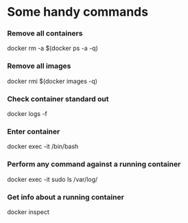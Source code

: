 # Some handy commands #

### Remove all containers ###
docker rm -a $(docker ps -a -q)

### Remove all images ###
docker rmi $(docker images -q)

### Check container standard out ###
docker logs -f <container id>

### Enter container ###
docker exec -it <container id> /bin/bash

### Perform any command against a running container ###
docker exec -it <container id> sudo ls /var/log/

### Get info about a running container ###
docker inspect <container id>